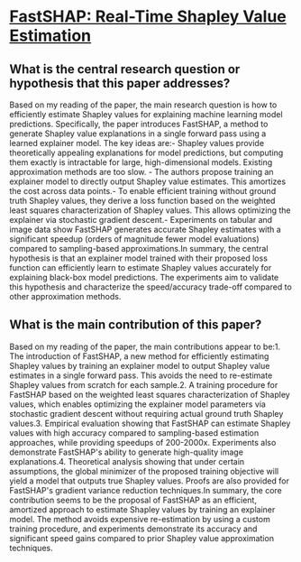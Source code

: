# [FastSHAP: Real-Time Shapley Value Estimation](https://arxiv.org/abs/2107.07436v3)

## What is the central research question or hypothesis that this paper addresses?

Based on my reading of the paper, the main research question is how to efficiently estimate Shapley values for explaining machine learning model predictions. Specifically, the paper introduces FastSHAP, a method to generate Shapley value explanations in a single forward pass using a learned explainer model. The key ideas are:- Shapley values provide theoretically appealing explanations for model predictions, but computing them exactly is intractable for large, high-dimensional models. Existing approximation methods are too slow. - The authors propose training an explainer model to directly output Shapley value estimates. This amortizes the cost across data points.- To enable efficient training without ground truth Shapley values, they derive a loss function based on the weighted least squares characterization of Shapley values. This allows optimizing the explainer via stochastic gradient descent.- Experiments on tabular and image data show FastSHAP generates accurate Shapley estimates with a significant speedup (orders of magnitude fewer model evaluations) compared to sampling-based approximations.In summary, the central hypothesis is that an explainer model trained with their proposed loss function can efficiently learn to estimate Shapley values accurately for explaining black-box model predictions. The experiments aim to validate this hypothesis and characterize the speed/accuracy trade-off compared to other approximation methods.


## What is the main contribution of this paper?

Based on my reading of the paper, the main contributions appear to be:1. The introduction of FastSHAP, a new method for efficiently estimating Shapley values by training an explainer model to output Shapley value estimates in a single forward pass. This avoids the need to re-estimate Shapley values from scratch for each sample.2. A training procedure for FastSHAP based on the weighted least squares characterization of Shapley values, which enables optimizing the explainer model parameters via stochastic gradient descent without requiring actual ground truth Shapley values.3. Empirical evaluation showing that FastSHAP can estimate Shapley values with high accuracy compared to sampling-based estimation approaches, while providing speedups of 200-2000x. Experiments also demonstrate FastSHAP's ability to generate high-quality image explanations.4. Theoretical analysis showing that under certain assumptions, the global minimizer of the proposed training objective will yield a model that outputs true Shapley values. Proofs are also provided for FastSHAP's gradient variance reduction techniques.In summary, the core contribution seems to be the proposal of FastSHAP as an efficient, amortized approach to estimate Shapley values by training an explainer model. The method avoids expensive re-estimation by using a custom training procedure, and experiments demonstrate its accuracy and significant speed gains compared to prior Shapley value approximation techniques.
